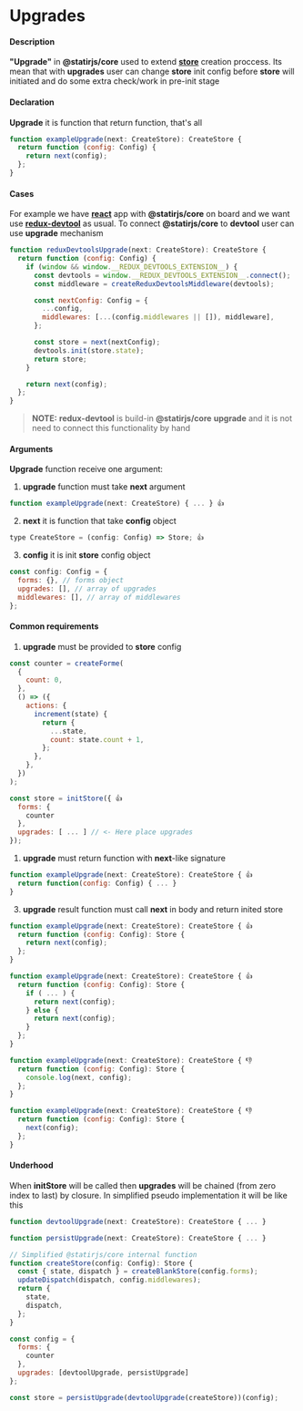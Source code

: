 # Upgrades

#### Description

**"Upgrade"** in **@statirjs/core** used to extend [**store**](/content/core/store.md) creation proccess. Its mean that with **upgrades** user can change **store** init config before **store** will initiated and do some extra check/work in pre-init stage

#### Declaration

**Upgrade** it is function that return function, that's all

```js
function exampleUpgrade(next: CreateStore): CreateStore {
  return function (config: Config) {
    return next(config);
  };
}
```

#### Cases

For example we have [**react**](https://reactjs.org/) app with **@statirjs/core** on board and we want use [**redux-devtool**](https://github.com/reduxjs/redux-devtools) as usual. To connect **@statirjs/core** to **devtool** user can use **upgrade** mechanism

```js
function reduxDevtoolsUpgrade(next: CreateStore): CreateStore {
  return function (config: Config) {
    if (window && window.__REDUX_DEVTOOLS_EXTENSION__) {
      const devtools = window.__REDUX_DEVTOOLS_EXTENSION__.connect();
      const middleware = createReduxDevtoolsMiddleware(devtools);

      const nextConfig: Config = {
        ...config,
        middlewares: [...(config.middlewares || []), middleware],
      };

      const store = next(nextConfig);
      devtools.init(store.state);
      return store;
    }

    return next(config);
  };
}
```

> **NOTE:** **redux-devtool** is build-in **@statirjs/core** **upgrade** and it is not need to connect this functionality by hand

#### Arguments

**Upgrade** function receive one argument:

1. **upgrade** function must take **next** argument

```js
function exampleUpgrade(next: CreateStore) { ... } 👍
```

2. **next** it is function that take **config** object

```js
type CreateStore = (config: Config) => Store; 👍
```

3. **config** it is init **store** config object

```js
const config: Config = {
  forms: {}, // forms object
  upgrades: [], // array of upgrades
  middlewares: [], // array of middlewares
};
```

#### Common requirements

1. **upgrade** must be provided to **store** config

```js
const counter = createForme(
  {
    count: 0,
  },
  () => ({
    actions: {
      increment(state) {
        return {
          ...state,
          count: state.count + 1,
        };
      },
    },
  })
);

const store = initStore({ 👍
  forms: {
    counter
  },
  upgrades: [ ... ] // <- Here place upgrades
});
```

1. **upgrade** must return function with **next**-like signature

```js
function exampleUpgrade(next: CreateStore): CreateStore { 👍
  return function(config: Config) { ... }
}
```

3. **upgrade** result function must call **next** in body and return inited store

```js
function exampleUpgrade(next: CreateStore): CreateStore { 👍
  return function (config: Config): Store {
    return next(config);
  };
}

function exampleUpgrade(next: CreateStore): CreateStore { 👍
  return function (config: Config): Store {
    if ( ... ) {
      return next(config);
    } else {
      return next(config);
    }
  };
}

function exampleUpgrade(next: CreateStore): CreateStore { 👎
  return function (config: Config): Store {
    console.log(next, config);
  };
}

function exampleUpgrade(next: CreateStore): CreateStore { 👎
  return function (config: Config): Store {
    next(config);
  };
}
```

#### Underhood

When **initStore** will be called then **upgrades** will be chained (from zero index to last) by closure. In simplified pseudo implementation it will be like this

```js
function devtoolUpgrade(next: CreateStore): CreateStore { ... }

function persistUpgrade(next: CreateStore): CreateStore { ... }

// Simplified @statirjs/core internal function
function createStore(config: Config): Store {
  const { state, dispatch } = createBlankStore(config.forms);
  updateDispatch(dispatch, config.middlewares);
  return {
    state,
    dispatch,
  };
}

const config = {
  forms: {
    counter
  },
  upgrades: [devtoolUpgrade, persistUpgrade]
};

const store = persistUpgrade(devtoolUpgrade(createStore))(config);
```
